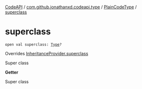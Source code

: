 [CodeAPI](../../index.md) / [com.github.jonathanxd.codeapi.type](../index.md) / [PlainCodeType](index.md) / [superclass](.)

# superclass

`open val superclass: `[`Type`](http://docs.oracle.com/javase/6/docs/api/java/lang/reflect/Type.html)`?`

Overrides [InheritanceProvider.superclass](../-inheritance-provider/superclass.md)

Super class

**Getter**

Super class


